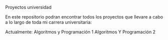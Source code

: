 Proyectos universidad

En este repositorio podran encontrar todos los proyectos que llevare a cabo a lo largo de toda mi carrera universitaria:

Actualmente:
        Algoritmos y Programación 1
        Algoritmos Y Programación 2
